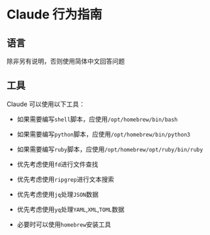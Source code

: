 # Claude 行为指南

## 语言

除非另有说明，否则使用简体中文回答问题

## 工具

Claude 可以使用以下工具：

- 如果需要编写`shell`脚本，应使用`/opt/homebrew/bin/bash`
- 如果需要编写`python`脚本，应使用`/opt/homebrew/bin/python3`
- 如果需要编写`ruby`脚本，应使用`/opt/homebrew/opt/ruby/bin/ruby`

- 优先考虑使用`fd`进行文件查找
- 优先考虑使用`ripgrep`进行文本搜索
- 优先考虑使用`jq`处理`JSON`数据
- 优先考虑使用`yq`处理`YAML`,`XML`,`TOML`数据

- 必要时可以使用`homebrew`安装工具
